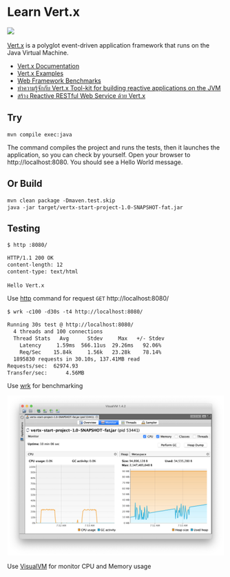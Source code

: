 # Learn Vert.x

![](https://vertx.io/assets/logo-sm.png)

[Vert.x](https://vertx.io/) is a polyglot event-driven application framework that runs on the Java Virtual Machine.

- [Vert.x Documentation](https://vertx.io/docs/)
- [Vert.x Examples](https://github.com/vert-x3/vertx-examples/)
- [Web Framework Benchmarks](https://www.techempower.com/benchmarks/#section=data-r8&hw=ph&test=plaintext)
- [ทำความรู้จักกับ Vert.x Tool-kit for building reactive applications on the JVM](https://cyl3erpunkz.wordpress.com/2015/07/04/get-started-vertx/)
- [สร้าง Reactive RESTful Web Service ด้วย Vert.x](https://link.medium.com/B2As0rPAxX)

## Try

	mvn compile exec:java

The command compiles the project and runs the tests, then it launches the application, so you can check by yourself. Open your browser to http://localhost:8080. You should see a Hello World message.

## Or Build

	mvn clean package -Dmaven.test.skip
	java -jar target/vertx-start-project-1.0-SNAPSHOT-fat.jar

## Testing

	$ http :8080/

```
HTTP/1.1 200 OK
content-length: 12
content-type: text/html

Hello Vert.x
```

Use [http](https://httpie.org/) command for request `GET` http://localhost:8080/

    $ wrk -c100 -d30s -t4 http://localhost:8080/

```
Running 30s test @ http://localhost:8080/
  4 threads and 100 connections
  Thread Stats   Avg      Stdev     Max   +/- Stdev
    Latency     1.59ms  566.11us  29.26ms   92.06%
    Req/Sec    15.84k     1.56k   23.28k    78.14%
  1895830 requests in 30.10s, 137.41MB read
Requests/sec:  62974.93
Transfer/sec:      4.56MB
```

Use [wrk](https://github.com/wg/wrk) for benchmarking

![](visualvm-vert.x.png)

Use [VisualVM](https://visualvm.github.io/) for monitor CPU and Memory usage
